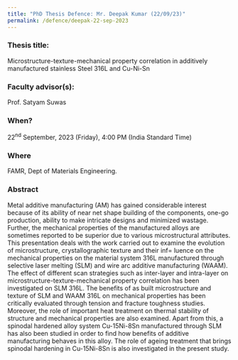 ```yaml
---
title: "PhD Thesis Defence: Mr. Deepak Kumar (22/09/23)"
permalink: /defence/deepak-22-sep-2023
---
```

### Thesis title:
Microstructure-texture-mechanical property correlation in additively manufactured stainless Steel 316L and Cu-Ni-Sn

### Faculty advisor(s):
Prof. Satyam Suwas

### When?
22<sup>nd</sup> September, 2023 (Friday), 4:00 PM (India Standard Time)

### Where
FAMR, Dept of Materials Engineering. 

### Abstract
Metal additive manufacturing (AM) has gained considerable interest  because of its ability of near net shape building of the components,  one-go production, ability to make intricate designs and minimized  wastage. Further, the mechanical properties of the manufactured alloys  are sometimes reported to be superior due to various microstructural  attributes.
This presentation deals with the work carried out to examine the  evolution of microstructure, crystallographic texture and their inf= luence on the mechanical properties on the material system 316L manufactured through selective laser melting (SLM) and wire arc  additive manufacturing (WAAM). The effect of different scan strategies  such as inter-layer and intra-layer on microstructure-texture-mechanical  property correlation has been investigated on SLM 316L. The benefits of  as built microstructure and texture of SLM and WAAM 316L on mechanical  properties has been critically evaluated through tension and fracture  toughness studies. Moreover, the role of important heat treatment on  thermal stability of structure and mechanical properties are also  examined. Apart from this, a spinodal hardened alloy system Cu-15Ni-8Sn  manufactured through SLM has also been studied in order to find how  benefits of additive manufacturing behaves in this alloy. The role of  ageing treatment that brings spinodal hardening in Cu-15Ni-8Sn is also  investigated in the present study.